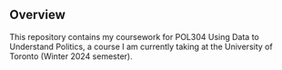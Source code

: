 ## Overview
This repository contains my coursework for POL304 Using Data to Understand Politics, a course I am currently taking at the University of Toronto (Winter 2024 semester).


